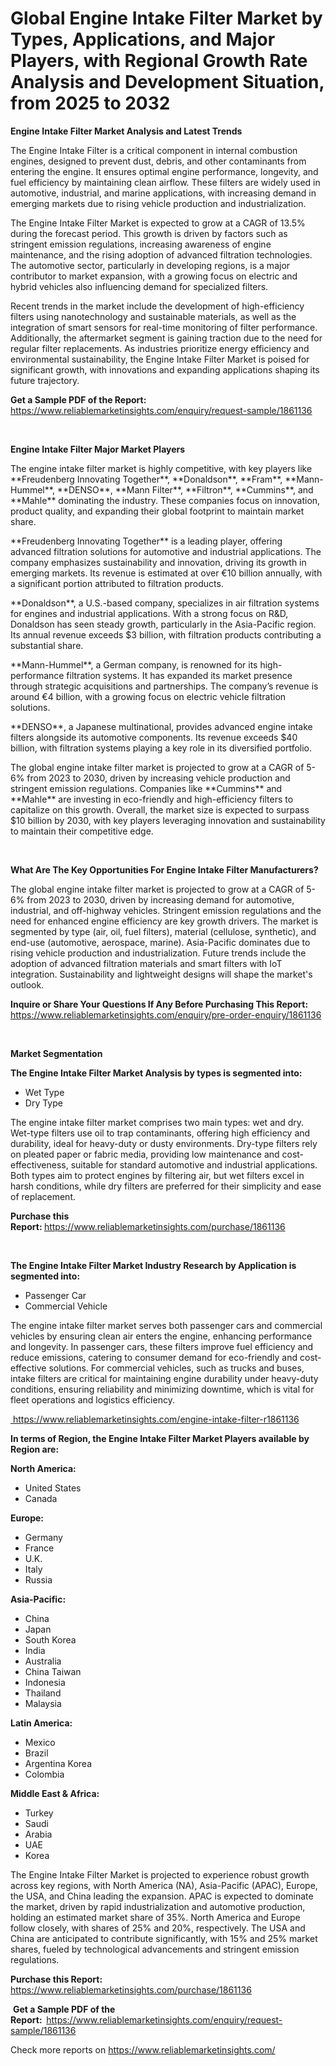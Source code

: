 <p><h1>Global Engine Intake Filter Market by Types, Applications, and Major Players, with Regional Growth Rate Analysis and Development Situation, from 2025 to 2032</h1></p><p><strong>Engine Intake Filter Market Analysis and Latest Trends</strong></p>
<p><p>The Engine Intake Filter is a critical component in internal combustion engines, designed to prevent dust, debris, and other contaminants from entering the engine. It ensures optimal engine performance, longevity, and fuel efficiency by maintaining clean airflow. These filters are widely used in automotive, industrial, and marine applications, with increasing demand in emerging markets due to rising vehicle production and industrialization.</p><p>The Engine Intake Filter Market is expected to grow at a CAGR of 13.5% during the forecast period. This growth is driven by factors such as stringent emission regulations, increasing awareness of engine maintenance, and the rising adoption of advanced filtration technologies. The automotive sector, particularly in developing regions, is a major contributor to market expansion, with a growing focus on electric and hybrid vehicles also influencing demand for specialized filters.</p><p>Recent trends in the market include the development of high-efficiency filters using nanotechnology and sustainable materials, as well as the integration of smart sensors for real-time monitoring of filter performance. Additionally, the aftermarket segment is gaining traction due to the need for regular filter replacements. As industries prioritize energy efficiency and environmental sustainability, the Engine Intake Filter Market is poised for significant growth, with innovations and expanding applications shaping its future trajectory.</p></p>
<p><strong>Get a Sample PDF of the Report:&nbsp;</strong> <a href="https://www.reliablemarketinsights.com/enquiry/request-sample/1861136?utm_campaign=1937&utm_medium=2&utm_source=Github&utm_content=ia&utm_term=23012025&utm_id=engine-intake-filter">https://www.reliablemarketinsights.com/enquiry/request-sample/1861136</a></p>
<p>&nbsp;</p>
<p><strong>Engine Intake Filter Major Market Players</strong></p>
<p><p>The engine intake filter market is highly competitive, with key players like **Freudenberg Innovating Together**, **Donaldson**, **Fram**, **Mann-Hummel**, **DENSO**, **Mann Filter**, **Filtron**, **Cummins**, and **Mahle** dominating the industry. These companies focus on innovation, product quality, and expanding their global footprint to maintain market share.</p><p>**Freudenberg Innovating Together** is a leading player, offering advanced filtration solutions for automotive and industrial applications. The company emphasizes sustainability and innovation, driving its growth in emerging markets. Its revenue is estimated at over €10 billion annually, with a significant portion attributed to filtration products.</p><p>**Donaldson**, a U.S.-based company, specializes in air filtration systems for engines and industrial applications. With a strong focus on R&D, Donaldson has seen steady growth, particularly in the Asia-Pacific region. Its annual revenue exceeds $3 billion, with filtration products contributing a substantial share.</p><p>**Mann-Hummel**, a German company, is renowned for its high-performance filtration systems. It has expanded its market presence through strategic acquisitions and partnerships. The company’s revenue is around €4 billion, with a growing focus on electric vehicle filtration solutions.</p><p>**DENSO**, a Japanese multinational, provides advanced engine intake filters alongside its automotive components. Its revenue exceeds $40 billion, with filtration systems playing a key role in its diversified portfolio.</p><p>The global engine intake filter market is projected to grow at a CAGR of 5-6% from 2023 to 2030, driven by increasing vehicle production and stringent emission regulations. Companies like **Cummins** and **Mahle** are investing in eco-friendly and high-efficiency filters to capitalize on this growth. Overall, the market size is expected to surpass $10 billion by 2030, with key players leveraging innovation and sustainability to maintain their competitive edge.</p></p>
<p>&nbsp;</p>
<p><strong>What Are The Key Opportunities For Engine Intake Filter Manufacturers?</strong></p>
<p><p>The global engine intake filter market is projected to grow at a CAGR of 5-6% from 2023 to 2030, driven by increasing demand for automotive, industrial, and off-highway vehicles. Stringent emission regulations and the need for enhanced engine efficiency are key growth drivers. The market is segmented by type (air, oil, fuel filters), material (cellulose, synthetic), and end-use (automotive, aerospace, marine). Asia-Pacific dominates due to rising vehicle production and industrialization. Future trends include the adoption of advanced filtration materials and smart filters with IoT integration. Sustainability and lightweight designs will shape the market's outlook.</p></p>
<p><strong>Inquire or Share Your Questions If Any Before Purchasing This Report:</strong> <a href="https://www.reliablemarketinsights.com/enquiry/pre-order-enquiry/1861136?utm_campaign=1937&utm_medium=2&utm_source=Github&utm_content=ia&utm_term=23012025&utm_id=engine-intake-filter">https://www.reliablemarketinsights.com/enquiry/pre-order-enquiry/1861136</a></p>
<p>&nbsp;</p>
<p><strong>Market Segmentation</strong></p>
<p><strong>The Engine Intake Filter Market Analysis by types is segmented into:</strong></p>
<p><ul><li>Wet Type</li><li>Dry Type</li></ul></p>
<p><p>The engine intake filter market comprises two main types: wet and dry. Wet-type filters use oil to trap contaminants, offering high efficiency and durability, ideal for heavy-duty or dusty environments. Dry-type filters rely on pleated paper or fabric media, providing low maintenance and cost-effectiveness, suitable for standard automotive and industrial applications. Both types aim to protect engines by filtering air, but wet filters excel in harsh conditions, while dry filters are preferred for their simplicity and ease of replacement.</p></p>
<p><strong>Purchase this Report:&nbsp;</strong><a href="https://www.reliablemarketinsights.com/purchase/1861136?utm_campaign=1937&utm_medium=2&utm_source=Github&utm_content=ia&utm_term=23012025&utm_id=engine-intake-filter">https://www.reliablemarketinsights.com/purchase/1861136</a></p>
<p>&nbsp;</p>
<p><strong>The Engine Intake Filter Market Industry Research by Application is segmented into:</strong></p>
<p><ul><li>Passenger Car</li><li>Commercial Vehicle</li></ul></p>
<p><p>The engine intake filter market serves both passenger cars and commercial vehicles by ensuring clean air enters the engine, enhancing performance and longevity. In passenger cars, these filters improve fuel efficiency and reduce emissions, catering to consumer demand for eco-friendly and cost-effective solutions. For commercial vehicles, such as trucks and buses, intake filters are critical for maintaining engine durability under heavy-duty conditions, ensuring reliability and minimizing downtime, which is vital for fleet operations and logistics efficiency.</p></p>
<p><a href="https://www.reliablemarketinsights.com/engine-intake-filter-r1861136?utm_campaign=1937&utm_medium=2&utm_source=Github&utm_content=ia&utm_term=23012025&utm_id=engine-intake-filter">&nbsp;https://www.reliablemarketinsights.com/engine-intake-filter-r1861136</a></p>
<p><strong>In terms of Region, the Engine Intake Filter Market Players available by Region are:</strong></p>
<p>
    <p> <strong> North America: </strong>
        <ul>
            <li>United States</li>
            <li>Canada</li>
        </ul>
        </p> 
    <p> <strong> Europe: </strong>
        <ul>
            <li>Germany</li>
            <li>France</li>
            <li>U.K.</li>
            <li>Italy</li>
            <li>Russia</li>
        </ul>
        </p> 
    <p> <strong> Asia-Pacific: </strong>
        <ul>
            <li>China</li>
            <li>Japan</li>
            <li>South Korea</li>
            <li>India</li>
            <li>Australia</li>
            <li>China Taiwan</li>
            <li>Indonesia</li>
            <li>Thailand</li>
            <li>Malaysia</li>
        </ul>
        </p> 
    <p> <strong> Latin America: </strong>
        <ul>
            <li>Mexico</li>
            <li>Brazil</li>
            <li>Argentina Korea</li>
            <li>Colombia</li>
        </ul>
        </p> 
    <p> <strong> Middle East & Africa: </strong>
        <ul>
            <li>Turkey</li>
            <li>Saudi</li>
            <li>Arabia</li>
            <li>UAE</li>
            <li>Korea</li>
        </ul>
    </p>
    </p>
<p><p>The Engine Intake Filter Market is projected to experience robust growth across key regions, with North America (NA), Asia-Pacific (APAC), Europe, the USA, and China leading the expansion. APAC is expected to dominate the market, driven by rapid industrialization and automotive production, holding an estimated market share of 35%. North America and Europe follow closely, with shares of 25% and 20%, respectively. The USA and China are anticipated to contribute significantly, with 15% and 25% market shares, fueled by technological advancements and stringent emission regulations.</p></p>
<p><strong>Purchase this Report: </strong><a href="https://www.reliablemarketinsights.com/purchase/1861136?utm_campaign=1937&utm_medium=2&utm_source=Github&utm_content=ia&utm_term=23012025&utm_id=engine-intake-filter">https://www.reliablemarketinsights.com/purchase/1861136</a></p>
<p>&nbsp;<strong>Get a Sample PDF of the Report:&nbsp;&nbsp;</strong><a href="https://www.reliablemarketinsights.com/enquiry/request-sample/1861136?utm_campaign=1937&utm_medium=2&utm_source=Github&utm_content=ia&utm_term=23012025&utm_id=engine-intake-filter">https://www.reliablemarketinsights.com/enquiry/request-sample/1861136</a></p>
<p><strong></strong></p>
<p>Check more reports on <a href="https://www.reliablemarketinsights.com/?utm_campaign=1937&utm_medium=2&utm_source=Github&utm_content=ia&utm_term=23012025&utm_id=engine-intake-filter">https://www.reliablemarketinsights.com/</a></p>